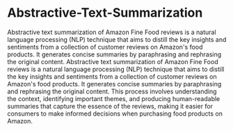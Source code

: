# Abstractive-Text-Summarization
Abstractive text summarization of Amazon Fine Food reviews is a natural language processing (NLP) technique that aims to distill the key insights and sentiments from a collection of customer reviews on Amazon's food products. It generates concise summaries by paraphrasing and rephrasing the original content. 
Abstractive text summarization of Amazon Fine Food reviews is a natural language processing (NLP) technique that aims to distill the key insights and sentiments from a collection of customer reviews on Amazon's food products. It generates concise summaries by paraphrasing and rephrasing the original content. This process involves understanding the context, identifying important themes, and producing human-readable summaries that capture the essence of the reviews, making it easier for consumers to make informed decisions when purchasing food products on Amazon.
